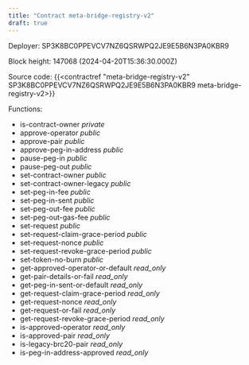 ```yaml
---
title: "Contract meta-bridge-registry-v2"
draft: true
---
```

Deployer: SP3K8BC0PPEVCV7NZ6QSRWPQ2JE9E5B6N3PA0KBR9


 



Block height: 147068 (2024-04-20T15:36:30.000Z)

Source code: {{<contractref "meta-bridge-registry-v2" SP3K8BC0PPEVCV7NZ6QSRWPQ2JE9E5B6N3PA0KBR9 meta-bridge-registry-v2>}}

Functions:

* is-contract-owner _private_
* approve-operator _public_
* approve-pair _public_
* approve-peg-in-address _public_
* pause-peg-in _public_
* pause-peg-out _public_
* set-contract-owner _public_
* set-contract-owner-legacy _public_
* set-peg-in-fee _public_
* set-peg-in-sent _public_
* set-peg-out-fee _public_
* set-peg-out-gas-fee _public_
* set-request _public_
* set-request-claim-grace-period _public_
* set-request-nonce _public_
* set-request-revoke-grace-period _public_
* set-token-no-burn _public_
* get-approved-operator-or-default _read_only_
* get-pair-details-or-fail _read_only_
* get-peg-in-sent-or-default _read_only_
* get-request-claim-grace-period _read_only_
* get-request-nonce _read_only_
* get-request-or-fail _read_only_
* get-request-revoke-grace-period _read_only_
* is-approved-operator _read_only_
* is-approved-pair _read_only_
* is-legacy-brc20-pair _read_only_
* is-peg-in-address-approved _read_only_
